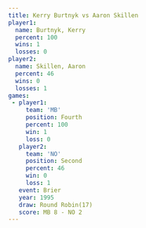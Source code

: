 ```yaml
---
title: Kerry Burtnyk vs Aaron Skillen
player1:              
  name: Burtnyk, Kerry
  percent: 100        
  wins: 1             
  losses: 0           
player2:              
  name: Skillen, Aaron
  percent: 46         
  wins: 0             
  losses: 1           
games:
 - player1:          
     team: 'MB'      
     position: Fourth
     percent: 100    
     win: 1          
     loss: 0         
   player2:          
     team: 'NO'      
     position: Second
     percent: 46     
     win: 0          
     loss: 1         
   event: Brier         
   year: 1995           
   draw: Round Robin(17)
   score: MB 8 - NO 2   
---
```

